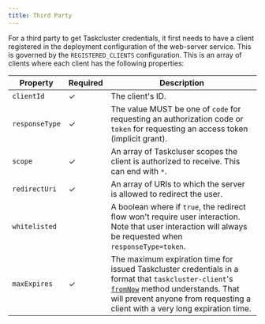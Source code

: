 ```yaml
---
title: Third Party
---
```


For a third party to get Taskcluster credentials, it first needs to have a client registered
in the deployment configuration of the web-server service. This is governed by the `REGISTERED_CLIENTS` configuration.
This is an array of clients where each client has the following properties:

| Property | Required | Description |
--- | --- | --- |
| `clientId` | ✓ | The client's ID. |
| `responseType` | ✓ | The value MUST be one of `code` for requesting an authorization code or `token` for requesting an access token (implicit grant). |
| `scope` | ✓ | An array of Taskcluser scopes the client is authorized to receive. This can end with `*`. |
| `redirectUri` | ✓ | An array of URIs to which the server is allowed to redirect the user.  |
| `whitelisted` | | A boolean where if `true`, the redirect flow won't require user interaction. Note that user interaction will always be requested when `responseType=token`. |
| `maxExpires` | ✓ | The maximum expiration time for issued Taskcluster credentials in a format that `taskcluster-client`'s [`fromNow`](../../../clients/client#relative-date-time-utilities) method understands. That will prevent anyone from requesting a client with a very long expiration time. |

